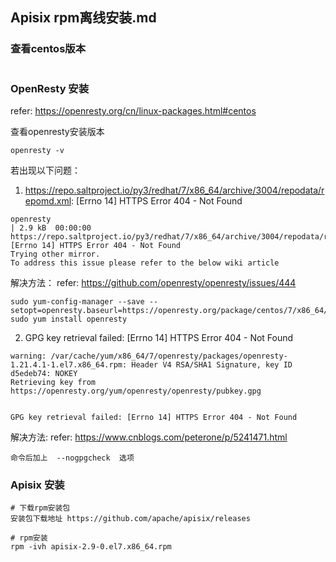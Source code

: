 
## Apisix rpm离线安装.md

### 查看centos版本
```shell

```

### OpenResty 安装
refer: https://openresty.org/cn/linux-packages.html#centos

查看openresty安装版本
```shell
openresty -v
```

若出现以下问题： 

1. https://repo.saltproject.io/py3/redhat/7/x86_64/archive/3004/repodata/repomd.xml: [Errno 14] HTTPS Error 404 - Not Found
```
openresty                                                                                                   | 2.9 kB  00:00:00
https://repo.saltproject.io/py3/redhat/7/x86_64/archive/3004/repodata/repomd.xml: [Errno 14] HTTPS Error 404 - Not Found
Trying other mirror.
To address this issue please refer to the below wiki article
```

解决方法：
refer: https://github.com/openresty/openresty/issues/444
```shell
sudo yum-config-manager --save --setopt=openresty.baseurl=https://openresty.org/package/centos/7/x86_64/
sudo yum install openresty
```

2. GPG key retrieval failed: [Errno 14] HTTPS Error 404 - Not Found

```
warning: /var/cache/yum/x86_64/7/openresty/packages/openresty-1.21.4.1-1.el7.x86_64.rpm: Header V4 RSA/SHA1 Signature, key ID d5edeb74: NOKEY
Retrieving key from https://openresty.org/yum/openresty/openresty/pubkey.gpg


GPG key retrieval failed: [Errno 14] HTTPS Error 404 - Not Found
```

解决方法: 
refer: https://www.cnblogs.com/peterone/p/5241471.html
```
命令后加上  --nogpgcheck  选项
```

### Apisix 安装

```shell
# 下载rpm安装包
安装包下载地址 https://github.com/apache/apisix/releases

# rpm安装
rpm -ivh apisix-2.9-0.el7.x86_64.rpm
```